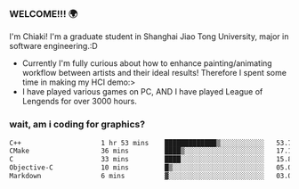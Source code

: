 ### WELCOME!!! 🌍

I'm Chiaki! I'm a graduate student in Shanghai Jiao Tong University, major in software engineering.:D

-  Currently I'm fully curious about how to enhance painting/animating workflow between artists and their ideal results! Therefore I spent some time in making my HCI demo:>
-  I have played various games on PC, AND I have played League of Lengends for over 3000 hours.


### wait, am i coding for graphics?
<!--START_SECTION:waka-->

```txt
C++                    1 hr 53 mins    █████████████▒░░░░░░░░░░░   53.70 %
CMake                  36 mins         ████▒░░░░░░░░░░░░░░░░░░░░   17.17 %
C                      33 mins         ████░░░░░░░░░░░░░░░░░░░░░   15.88 %
Objective-C            10 mins         █▒░░░░░░░░░░░░░░░░░░░░░░░   05.07 %
Markdown               6 mins          ▓░░░░░░░░░░░░░░░░░░░░░░░░   03.03 %
```

<!--END_SECTION:waka-->

<!--
**Chiaki-meow/Chiaki-meow** is a ✨ _special_ ✨ repository because its `README.md` (this file) appears on your GitHub profile.

Here are some ideas to get you started:

- 🔭 I’m currently working on ...
- 🌱 I’m currently learning ...
- 👯 I’m looking to collaborate on ...
- 🤔 I’m looking for help with ...
- 💬 Ask me about ...
- 📫 How to reach me: ...
- 😄 Pronouns: ...
- ⚡ Fun fact: ...
-->
